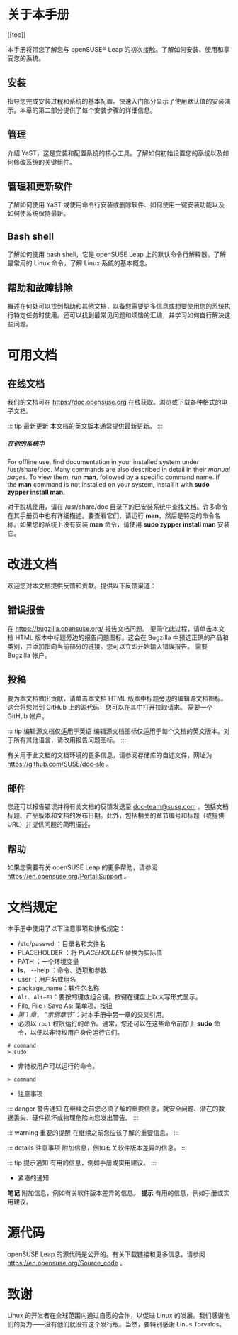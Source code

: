 # 关于本手册

[[toc]]

本手册将带您了解您与 openSUSE® Leap 的初次接触。了解如何安装、使用和享受您的系统。

## 安装

指导您完成安装过程和系统的基本配置。快速入门部分显示了使用默认值的安装演示。本章的第二部分提供了每个安装步骤的详细信息。

## 管理

介绍 YaST，这是安装和配置系统的核心工具。了解如何初始设置您的系统以及如何修改系统的关键组件。

## 管理和更新软件

了解如何使用 YaST 或使用命令行安装或删除软件、如何使用一键安装功能以及如何使系统保持最新。

## Bash shell

了解如何使用 bash shell，它是 openSUSE Leap 上的默认命令行解释器。了解最常用的 Linux 命令，了解 Linux 系统的基本概念。

## 帮助和故障排除

概述在何处可以找到帮助和其他文档，以备您需要更多信息或想要使用您的系统执行特定任务时使用。还可以找到最常见问题和烦恼的汇编，并学习如何自行解决这些问题。

# 可用文档

## 在线文档

我们的文档可在 https://doc.opensuse.org 在线获取。浏览或下载各种格式的电子文档。

::: tip 最新更新
本文档的英文版本通常提供最新更新。
:::

##### 在你的系统中

For offline use, find documentation in your installed system under /usr/share/doc. Many commands are also described in detail in their _manual pages_. To view them, run **man**, followed by a specific command name. If the **man** command is not installed on your system, install it with **sudo zypper install man**.  

对于脱机使用，请在 /usr/share/doc 目录下的已安装系统中查找文档。许多命令在其手册页中也有详细描述。要查看它们，请运行 **man**，然后是特定的命令名称。如果您的系统上没有安装 **man** 命令，请使用 **sudo zypper install man** 安装它。

# 改进文档

欢迎您对本文档提供反馈和贡献。提供以下反馈渠道：

## 错误报告

在 https://bugzilla.opensuse.org/ 报告文档问题。
要简化此过程，请单击本文档 HTML 版本中标题旁边的报告问题图标。这会在 Bugzilla 中预选正确的产品和类别，并添加指向当前部分的链接。您可以立即开始输入错误报告。
需要 Bugzilla 帐户。

## 投稿

要为本文档做出贡献，请单击本文档 HTML 版本中标题旁边的编辑源文档图标。这会将您带到 GitHub 上的源代码，您可以在其中打开拉取请求。
需要一个 GitHub 帐户。

::: tip 编辑源文档仅适用于英语
编辑源文档图标仅适用于每个文档的英文版本。对于所有其他语言，请改用报告问题图标。
:::

有关用于此文档的文档环境的更多信息，请参阅存储库的自述文件，网址为 https://github.com/SUSE/doc-sle 。

## 邮件

您还可以报告错误并将有关文档的反馈发送至 <doc-team@suse.com> 。包括文档标题、产品版本和文档的发布日期。此外，包括相关的章节编号和标题（或提供 URL）并提供问题的简明描述。

## 帮助

如果您需要有关 openSUSE Leap 的更多帮助，请参阅 https://en.opensuse.org/Portal:Support 。

# 文档规定

本手册中使用了以下注意事项和排版规定：

- /etc/passwd ：目录名和文件名
- PLACEHOLDER ：将 *PLACEHOLDER* 替换为实际值
- PATH ：一个环境变量
- **ls**， --help ：命令、选项和参数
- user ：用户名或组名
- package_name：软件包名称
- `Alt`、`Alt–F1`：要按的键或组合键。按键在键盘上以大写形式显示。
- File, File › Save As: 菜单项、按钮
- *第 1 章*， *“示例章节”*：对本手册中另一章的交叉引用。
- 必须以 `root` 权限运行的命令。通常，您还可以在这些命令前加上 **sudo** 命令，以便以非特权用户身份运行它们。
```
# command
> sudo
```

- 非特权用户可以运行的命令。
```
> command
```

- 注意事项

::: danger 警告通知
在继续之前您必须了解的重要信息。就安全问题、潜在的数据丢失、硬件损坏或物理危险向您发出警告。
:::

::: warning 重要的提醒
在继续之前您应该了解的重要信息。
:::

::: details 注意事项
附加信息，例如有关软件版本差异的信息。
:::

::: tip 提示通知
有用的信息，例如手册或实用建议。
:::

- 紧凑的通知

**笔记**  附加信息，例如有关软件版本差异的信息。
**提示**  有用的信息，例如手册或实用建议。

# 源代码

openSUSE Leap 的源代码是公开的。有关下载链接和更多信息，请参阅 https://en.opensuse.org/Source_code 。

# 致谢

Linux 的开发者在全球范围内通过自愿的合作，以促进 Linux 的发展。我们感谢他们的努力——没有他们就没有这个发行版。当然，要特别感谢 Linus Torvalds。